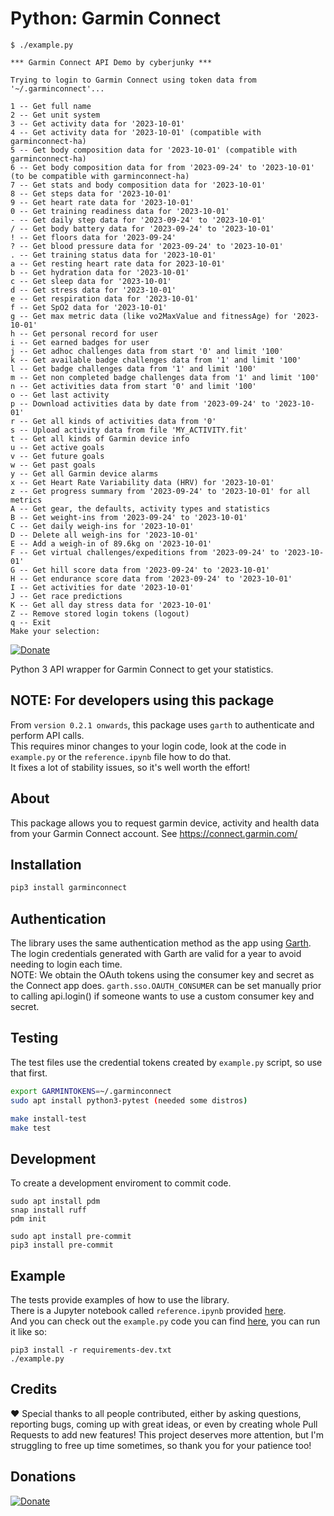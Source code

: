 # Python: Garmin Connect

```
$ ./example.py 

*** Garmin Connect API Demo by cyberjunky ***

Trying to login to Garmin Connect using token data from '~/.garminconnect'...

1 -- Get full name
2 -- Get unit system
3 -- Get activity data for '2023-10-01'
4 -- Get activity data for '2023-10-01' (compatible with garminconnect-ha)
5 -- Get body composition data for '2023-10-01' (compatible with garminconnect-ha)
6 -- Get body composition data for from '2023-09-24' to '2023-10-01' (to be compatible with garminconnect-ha)
7 -- Get stats and body composition data for '2023-10-01'
8 -- Get steps data for '2023-10-01'
9 -- Get heart rate data for '2023-10-01'
0 -- Get training readiness data for '2023-10-01'
- -- Get daily step data for '2023-09-24' to '2023-10-01'
/ -- Get body battery data for '2023-09-24' to '2023-10-01'
! -- Get floors data for '2023-09-24'
? -- Get blood pressure data for '2023-09-24' to '2023-10-01'
. -- Get training status data for '2023-10-01'
a -- Get resting heart rate data for 2023-10-01'
b -- Get hydration data for '2023-10-01'
c -- Get sleep data for '2023-10-01'
d -- Get stress data for '2023-10-01'
e -- Get respiration data for '2023-10-01'
f -- Get SpO2 data for '2023-10-01'
g -- Get max metric data (like vo2MaxValue and fitnessAge) for '2023-10-01'
h -- Get personal record for user
i -- Get earned badges for user
j -- Get adhoc challenges data from start '0' and limit '100'
k -- Get available badge challenges data from '1' and limit '100'
l -- Get badge challenges data from '1' and limit '100'
m -- Get non completed badge challenges data from '1' and limit '100'
n -- Get activities data from start '0' and limit '100'
o -- Get last activity
p -- Download activities data by date from '2023-09-24' to '2023-10-01'
r -- Get all kinds of activities data from '0'
s -- Upload activity data from file 'MY_ACTIVITY.fit'
t -- Get all kinds of Garmin device info
u -- Get active goals
v -- Get future goals
w -- Get past goals
y -- Get all Garmin device alarms
x -- Get Heart Rate Variability data (HRV) for '2023-10-01'
z -- Get progress summary from '2023-09-24' to '2023-10-01' for all metrics
A -- Get gear, the defaults, activity types and statistics
B -- Get weight-ins from '2023-09-24' to '2023-10-01'
C -- Get daily weigh-ins for '2023-10-01'
D -- Delete all weigh-ins for '2023-10-01'
E -- Add a weigh-in of 89.6kg on '2023-10-01'
F -- Get virtual challenges/expeditions from '2023-09-24' to '2023-10-01'
G -- Get hill score data from '2023-09-24' to '2023-10-01'
H -- Get endurance score data from '2023-09-24' to '2023-10-01'
I -- Get activities for date '2023-10-01'
J -- Get race predictions
K -- Get all day stress data for '2023-10-01'
Z -- Remove stored login tokens (logout)
q -- Exit
Make your selection: 
```

[![Donate](https://img.shields.io/badge/Donate-PayPal-green.svg)](https://www.paypal.me/cyberjunkynl/)

Python 3 API wrapper for Garmin Connect to get your statistics.

## NOTE: For developers using this package
From `version 0.2.1 onwards`, this package uses `garth` to authenticate and perform API calls.  
This requires minor changes to your login code, look at the code in `example.py` or the `reference.ipynb` file how to do that.  
It fixes a lot of stability issues, so it's well worth the effort!  

## About

This package allows you to request garmin device, activity and health data from your Garmin Connect account.
See <https://connect.garmin.com/>

## Installation

```bash
pip3 install garminconnect
```

## Authentication

The library uses the same authentication method as the app using [Garth](https://github.com/matin/garth).
The login credentials generated with Garth are valid for a year to avoid needing to login each time.  
NOTE: We obtain the OAuth tokens using the consumer key and secret as the Connect app does.
`garth.sso.OAUTH_CONSUMER` can be set manually prior to calling api.login() if someone wants to use a custom consumer key and secret.

## Testing

The test files use the credential tokens created by `example.py` script, so use that first.

```bash
export GARMINTOKENS=~/.garminconnect
sudo apt install python3-pytest (needed some distros)

make install-test
make test
```

## Development

To create a development enviroment to commit code.

```
sudo apt install pdm
snap install ruff
pdm init

sudo apt install pre-commit
pip3 install pre-commit
```

## Example
The tests provide examples of how to use the library.  
There is a Jupyter notebook called `reference.ipynb` provided [here](https://github.com/cyberjunky/python-garminconnect/blob/master/reference.ipynb).  
And you can check out the `example.py` code you can find [here](https://raw.githubusercontent.com/cyberjunky/python-garminconnect/master/example.py), you can run it like so:  
```
pip3 install -r requirements-dev.txt
./example.py
```

## Credits

:heart: Special thanks to all people contributed, either by asking questions, reporting bugs, coming up with great ideas, or even by creating whole Pull Requests to add new features!
This project deserves more attention, but I'm struggling to free up time sometimes, so thank you for your patience too!

## Donations

[![Donate](https://img.shields.io/badge/Donate-PayPal-green.svg)](https://www.paypal.me/cyberjunkynl/)
